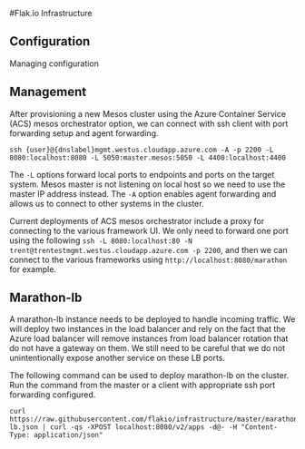 #Flak.io Infrastructure

## Configuration
Managing configuration

## Management
After provisioning a new Mesos cluster using the Azure Container Service (ACS) mesos orchestrator option, we can connect with ssh client with port forwarding setup and agent forwarding.

`ssh {user}@{dnslabel}mgmt.westus.cloudapp.azure.com -A -p 2200 -L 8080:localhost:8080 -L 5050:master.mesos:5050 -L 4400:localhost:4400`

The `-L` options forward local ports to endpoints and ports on the target system. Mesos master is not listening on local host so we need to use the master IP address instead. The `-A` option enables agent forwarding and allows us to connect to other systems in the cluster.

Current deployments of ACS mesos orchestrator include a proxy for connecting to the various framework UI.  We only need to forward one port using the following `ssh -L 8080:localhost:80 -N trent@trentestmgmt.westus.cloudapp.azure.com -p 2200`, and then we can connect to the various frameworks using `http://localhost:8080/marathon` for example.

## Marathon-lb
A marathon-lb instance needs to be deployed to handle incoming traffic. We will deploy two instances in the load balancer and rely on the fact that the Azure load balancer will remove instances from load balancer rotation that do not have a gateway on them. We still need to be careful that we do not unintentionally expose another service on these LB ports.

The following command can be used to deploy marathon-lb on the cluster. Run the command from the master or a client with appropriate ssh port forwarding configured.
```
curl https://raw.githubusercontent.com/flakio/infrastructure/master/marathon-lb.json | curl -qs -XPOST localhost:8080/v2/apps -d@- -H "Content-Type: application/json"
```

